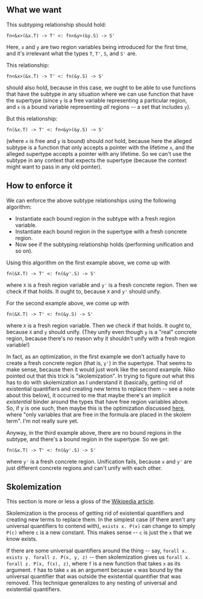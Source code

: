 ## What we want

This subtyping relationship should hold:

    fn<&x>(&x.T) -> T' <: fn<&y>(&y.S) -> S'

Here, `x` and `y` are two region variables being introduced for the
first time, and it's irrelevant what the types `T`, `T'`, `S`, and
`S'` are.

This relationship:

    fn<&x>(&x.T) -> T' <: fn(&y.S) -> S'

should also hold, because in this case, we ought to be able to use
functions that have the subtype in any situation where we can use
function that have the supertype (since `y` is a free variable
representing a particular region, and `x` is a bound variable
representing *all* regions -- a set that includes `y`).

But this relationship:

    fn(&x.T) -> T' <: fn<&y>(&y.S) -> S'

(where `x` is free and `y` is bound) should *not* hold, because here
the alleged subtype is a function that only accepts a pointer with the
lifetime `x`, and the alleged supertype accepts a pointer with any
lifetime.  So we can't use the subtype in any context that expects the
supertype (because the context might want to pass in any old pointer).

## How to enforce it

We can enforce the above subtype relationships using the following
algorithm:

  * Instantiate each bound region in the subtype with a fresh region
    variable.
  * Instantiate each bound region in the supertype with a fresh
    concrete region.
  * Now see if the subtyping relationship holds (performing
    unification and so on).

Using this algorithm on the first example above, we come up with

    fn(&X.T) -> T' <: fn(&y'.S) -> S'

where `X` is a fresh region variable and `y'` is a fresh concrete
region.  Then we check if that holds.  It ought to, because `X` and
`y'` should unify.

For the second example above, we come up with

    fn(&X.T) -> T' <: fn(&y.S) -> S'

where `X` is a fresh region variable.  Then we check if that holds.
It ought to, because `X` and `y` should unify.  (They unify even
though `y` is a "real" concrete region, because there's no reason why
it shouldn't unify with a fresh region variable!)

In fact, as an optimization, in the first example we don't actually
have to create a fresh concrete region (that is, `y'`) in the
supertype.  That seems to make sense, because then it would just work
like the second example.  Niko pointed out that this trick is
"skolemization".  In trying to figure out what this has to do with
skolemization as I understand it (basically, getting rid of
existential quantifiers and creating new terms to replace them -- see
a note about this below), it occurred to me that maybe there's an
implicit *existential* binder around the types that have free region
variables above.  So, if y is one such, then maybe this is the
optimization discussed
[here](https://en.wikipedia.org/wiki/Skolem_normal_form#Uses_of_Skolemization),
where "only variables that are free in the formula are placed in the
skolem term".  I'm not really sure yet.

Anyway, in the third example above, there are no bound regions in the
subtype, and there's a bound region in the supertype.  So we get:

    fn(&x.T) -> T' <: fn(&y'.S) -> S'

where `y'` is a fresh concrete region.  Unification fails, because `x`
and `y'` are just different concrete regions and can't unify with each
other.

## Skolemization

This section is more or less a gloss of the [Wikipedia
article](https://en.wikipedia.org/wiki/Skolem_normal_form).

Skolemization is the process of getting rid of existential quantifiers
and creating new terms to replace them.  In the simplest case (if
there aren't any universal quantifiers to contend with), `exists
x. P(x)` can change to simply `P(c)` where `c` is a new constant.
This makes sense -- `c` is just the `x` that we know exists.

If there are some universal quantifiers around the thing -- say,
`forall x. exists y. forall z. P(x, y, z)` -- then skolemization gives
us `forall x. forall z. P(x, f(x), z)`, where `f` is a new function
that takes `x` as its argument.  `f` has to take `x` as an argument
because `x` was bound by the universal quantifier that was outside the
existential quantifier that was removed.  This technique generalizes
to any nesting of universal and existential quantifiers.